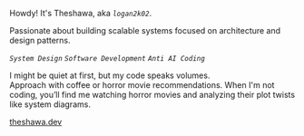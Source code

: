 Howdy! It's Theshawa, aka *`logan2k02`*.

Passionate about building scalable systems focused on architecture and design patterns.

*`System Design`* *`Software Development`* *`Anti AI Coding`*

I might be quiet at first, but my code speaks volumes.  
Approach with coffee or horror movie recommendations.
When I'm not coding, you’ll find me watching horror movies and analyzing their plot twists like system diagrams.

<!--
Let's connect!  
Feel free to reach out for collaborations, cool project ideas, or simply to share your favorite scary movie.
-->

[theshawa.dev](https://theshawa.dev)
